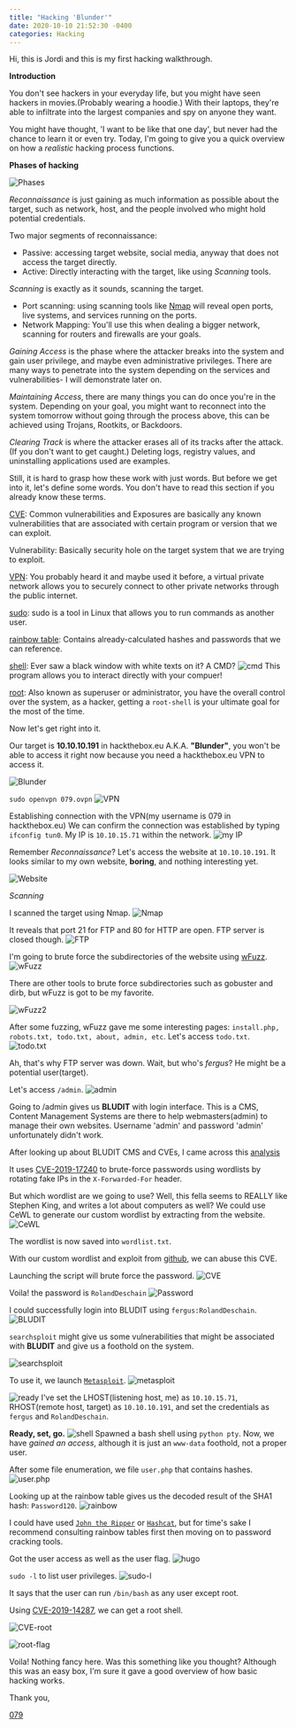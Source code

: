 ```yaml
---
title: "Hacking 'Blunder'"
date: 2020-10-10 21:52:30 -0400
categories: Hacking
---
```


Hi, this is Jordi and this is my first hacking walkthrough.

**Introduction**

You don't see hackers in your everyday life, but you might have seen hackers in movies.(Probably wearing a hoodie.)
With their laptops, they're able to infiltrate into the largest companies and spy on anyone they want.

You might have thought, 'I want to be like that one day', but never had the chance to learn it or even try.
Today, I'm going to give you a quick overview on how a _realistic_ hacking process functions.

**Phases of hacking**

![Phases](https://www.greycampus.com/ckeditor_assets/pictures/181/content_cehoc3.png)

_Reconnaissance_ is just gaining as much information as possible about the target, such as network, host, and the people involved who might hold potential credentials.

Two major segments of reconnaissance:

* Passive: accessing target website, social media, anyway that does not access the target directly.
* Active: Directly interacting with the target, like using _Scanning_ tools.

_Scanning_ is exactly as it sounds, scanning the target.

* Port scanning: using scanning tools like [Nmap](https://en.wikipedia.org/wiki/Nmap) will reveal open ports, live systems, and services running on the ports.
* Network Mapping: You'll use this when dealing a bigger network, scanning for routers and firewalls are your goals.

_Gaining Access_ is the phase where the attacker breaks into the system and gain user privilege, and maybe even administrative privileges.
There are many ways to penetrate into the system depending on the services and vulnerabilities- I will demonstrate later on.

_Maintaining Access_, there are many things you can do once you're in the system. Depending on your goal, you might want to reconnect into the system tomorrow without going through the process above, this can be achieved using Trojans, Rootkits, or Backdoors.

_Clearing Track_ is where the attacker erases all of its tracks after the attack.(If you don't want to get caught.) Deleting logs, registry values, and uninstalling applications used are examples.

Still, it is hard to grasp how these work with just words. But before we get into it, let's define some words.
You don't have to read this section if you already know these terms.

[CVE](https://en.wikipedia.org/wiki/Common_Vulnerabilities_and_Exposures): Common vulnerabilities and Exposures are basically any known vulnerabilities that are associated with certain program or version that we can exploit.

Vulnerability: Basically security hole on the target system that we are trying to exploit.

[VPN](https://en.wikipedia.org/wiki/Virtual_private_network): You probably heard it and maybe used it before, a virtual private network allows you to securely connect to other private networks through the public internet.

[sudo](https://en.wikipedia.org/wiki/Sudo): sudo is a tool in Linux that allows you to run commands as another user.

[rainbow table](https://en.wikipedia.org/wiki/Rainbow_table): Contains already-calculated hashes and passwords that we can reference.

[shell](https://en.wikipedia.org/wiki/Shell_(computing)): Ever saw a black window with white texts on it? A CMD?
![cmd](https://raw.githubusercontent.com/079035/079035.github.io/master/images/blunder/cmd.PNG)
 This program allows you to interact directly with your compuer!

[root](https://en.wikipedia.org/wiki/Superuser): Also known as superuser or administrator, you have the overall control over the system, as a hacker, getting a ``root-shell`` is your ultimate goal for the most of the time.

Now let's get right into it.

Our target is **10.10.10.191** in hackthebox.eu A.K.A. **"Blunder"**, you won't be able to access it right now because you need a hackthebox.eu VPN to access it.

![Blunder](https://raw.githubusercontent.com/079035/079035.github.io/master/images/blunder/blunder.PNG)

```sudo openvpn 079.ovpn```
![VPN](https://raw.githubusercontent.com/079035/079035.github.io/master/images/blunder/vpn.PNG)

Establishing connection with the VPN(my username is 079 in hackthebox.eu)
We can confirm the connection was established by typing ```ifconfig tun0```.
My IP is ```10.10.15.71``` within the network.
![my IP](https://raw.githubusercontent.com/079035/079035.github.io/master/images/blunder/IP.PNG)

Remember _Reconnaissance_? Let's access the website at ```10.10.10.191```.
It looks similar to my own website, __boring__, and nothing interesting yet.

![Website](https://raw.githubusercontent.com/079035/079035.github.io/master/images/blunder/web.PNG)

_Scanning_

I scanned the target using Nmap.
![Nmap](https://raw.githubusercontent.com/079035/079035.github.io/master/images/blunder/nmap.PNG)

It reveals that port 21 for FTP and 80 for HTTP are open.
FTP server is closed though.
![FTP](https://raw.githubusercontent.com/079035/079035.github.io/master/images/blunder/ftp.PNG)

I'm going to brute force the subdirectories of the website using [wFuzz](https://tools.kali.org/web-applications/wfuzz).
![wFuzz](https://raw.githubusercontent.com/079035/079035.github.io/master/images/blunder/wfuzz.PNG)

There are other tools to brute force subdirectories such as gobuster and dirb, but wFuzz is got to be my favorite.

![wFuzz2](https://raw.githubusercontent.com/079035/079035.github.io/master/images/blunder/wfuzz2.PNG)

After some fuzzing, wFuzz gave me some interesting pages: ``install.php, robots.txt, todo.txt, about, admin, etc``.
 Let's access ```todo.txt```.
![todo.txt](https://raw.githubusercontent.com/079035/079035.github.io/master/images/blunder/todo.PNG)

Ah, that's why FTP server was down. Wait, but who's *fergus*? He might be a potential user(target).

Let's access ```/admin```.
![admin](https://raw.githubusercontent.com/079035/079035.github.io/master/images/blunder/admin.PNG)

Going to /admin gives us **BLUDIT** with login interface. This is a CMS, Content Management Systems are there to help webmasters(admin) to manage their own websites.
Username 'admin' and password 'admin' unfortunately didn't work.

After looking up about BLUDIT CMS and CVEs, I came across this [analysis](https://rastating.github.io/bludit-brute-force-mitigation-bypass/.)

It uses [CVE-2019-17240](https://nvd.nist.gov/vuln/detail/CVE-2019-17240) to brute-force passwords using wordlists by rotating fake IPs in the ``X-Forwarded-For`` header.

But which wordlist are we going to use?
Well, this fella seems to REALLY like Stephen King, and writes a lot about computers as well?
We could use CeWL to generate our custom wordlist by extracting from the website.
![CeWL](https://raw.githubusercontent.com/079035/079035.github.io/master/images/blunder/cewl.PNG)

The wordlist is now saved into ```wordlist.txt```.

With our custom wordlist and exploit from [github](https://github.com/noraj/Bludit-auth-BF-bypass), we can abuse this CVE.

Launching the script will brute force the password.
![CVE](https://raw.githubusercontent.com/079035/079035.github.io/master/images/blunder/cve.PNG)

Voila! the password is ```RolandDeschain```
![Password](https://raw.githubusercontent.com/079035/079035.github.io/master/images/blunder/password.PNG)

I could successfully login into BLUDIT using ```fergus:RolandDeschain```.
![BLUDIT](https://raw.githubusercontent.com/079035/079035.github.io/master/images/blunder/loggedin.PNG)

```searchsploit``` might give us some vulnerabilities that might be associated with **BLUDIT** and give us a foothold on the system.

![searchsploit](https://raw.githubusercontent.com/079035/079035.github.io/master/images/blunder/searchsploit.PNG)

To use it, we launch [```Metasploit```]("https://en.wikipedia.org/wiki/Metasploit_Project").
![metasploit](https://raw.githubusercontent.com/079035/079035.github.io/master/images/blunder/metasploit.PNG)

![ready](https://raw.githubusercontent.com/079035/079035.github.io/master/images/blunder/ready.PNG)
I've set the LHOST(listening host, me) as ```10.10.15.71```, RHOST(remote host, target) as ```10.10.10.191```, and set the credentials as ```fergus``` and ```RolandDeschain```.

**Ready, set, go.**
![shell](https://raw.githubusercontent.com/079035/079035.github.io/master/images/blunder/exploit.PNG)
Spawned a bash shell using ```python pty```.
Now, we have _gained an access_, although it is just an ```www-data``` foothold, not a proper user.

After some file enumeration, we file ```user.php``` that contains hashes.
![user.php](https://raw.githubusercontent.com/079035/079035.github.io/master/images/blunder/www-data.PNG)

Looking up at the rainbow table gives us the decoded result of the SHA1 hash: ```Password120```.
![rainbow](https://raw.githubusercontent.com/079035/079035.github.io/master/images/blunder/rainbow.PNG)

I could have used [```John the Ripper```](https://en.wikipedia.org/wiki/John_the_Ripper) or [```Hashcat```](https://en.wikipedia.org/wiki/Hashcat), but for time's sake I recommend consulting rainbow tables first then moving on to password cracking tools.

Got the user access as well as the user flag.
![hugo](https://raw.githubusercontent.com/079035/079035.github.io/master/images/blunder/hugo.PNG)

```sudo -l``` to list user privileges.
![sudo-l](https://raw.githubusercontent.com/079035/079035.github.io/master/images/blunder/sudo-l.PNG)

It says that the user can run ```/bin/bash``` as any user except root.

Using [CVE-2019-14287](https://resources.whitesourcesoftware.com/blog-whitesource/new-vulnerability-in-sudo-cve-2019-14287), we can get a root shell.

![CVE-root](https://raw.githubusercontent.com/079035/079035.github.io/master/images/blunder/root.PNG)

![root-flag](https://raw.githubusercontent.com/079035/079035.github.io/master/images/blunder/root-flag.PNG)

Voila! Nothing fancy here.
Was this something like you thought? Although this was an easy box, I'm sure it gave a good overview of how basic hacking works.

Thank you,

[079](https://www.hackthebox.eu/profile/334976)
